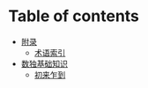 # Table of contents

* [附录](README.md)
  * [术语索引](fu-lu/shu-yu-suo-yin.md)
* [数独基础知识](shu-du-ji-chu-zhi-shi/README.md)
  * [初来乍到](shu-du-ji-chu-zhi-shi/chu-lai-zha-dao.md)
